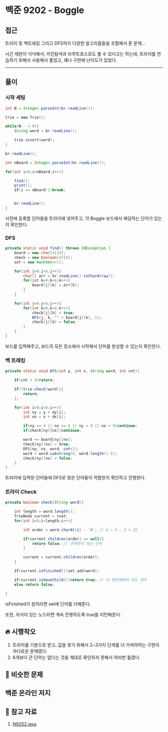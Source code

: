 # 백준 9202 - Boggle

## 접근

트라이 및 백트래킹 그리고 DFS까지 다양한 알고리즘들을 조합해서 푼 문제...

시간 제한이 넉넉해서, 이진탐색과 브루트포스로도 풀 수 있다고는 하는데, 트라이를 연습하기 위해서 사용해서 풀었고, 꽤나 구현에 난이도가 있었다.




---
## 풀이

### 시작 세팅

```java
int N = Integer.parseInt(br.readLine());

trie = new Trie();

while(N-- > 0){
    String word = br.readLine();

    trie.insert(word);
}

br.readLine();

int nBoard = Integer.parseInt(br.readLine());

for(int i=0;i<nBoard;i++){

    find();
    print();
    if(i == nBoard-1)break;


    br.readLine();
}
```

사전에 등록할 단어들을 트라이에 넣어주고, 각 Boggle 보드에서 해당하는 단어가 있는지 확인한다.

### DFS

```java
private static void find() throws IOException {
    board = new char[4][4];
    check = new boolean[4][4];
    set = new HashSet<>();

    for(int j=0;j<4;j++){
        char[] arr = br.readLine().toCharArray();
        for(int k=0;k<4;k++){
            board[j][k] = arr[k];
        }
    }

    for(int j=0;j<4;j++){
        for(int k=0;k<4;k++){
            check[j][k] = true;
            DFS(j, k, "" + board[j][k], 1);
            check[j][k] = false;
        }
    }
}
```

보드를 입력해주고, 보드의 모든 장소에서 시작해서 단어를 완성할 수 있는지 확인한다.


### 백 트래킹

```java
private static void DFS(int y, int x, String word, int cnt){

    if(cnt > 8)return;

    if(!trie.check(word)){
        return;
    };

    for(int i=0;i<8;i++){
        int ny = y + dy[i];
        int nx = x + dx[i];

        if(ny >= 4 || nx >= 4 || ny < 0 || nx < 0)continue;
        if(check[ny][nx])continue;

        word += board[ny][nx];
        check[ny][nx] = true;
        DFS(ny, nx, word, cnt+1);
        word = word.substring(0, word.length()-1);
        check[ny][nx] = false;
    }
}
```
트라이에 입력된 단어들에 DFS로 찾은 단어들이 적합한지 확인하고 진행한다.


### 트라이 Check

```java
private boolean check(String word){

    int length = word.length();
    TrieNode current = root;
    for(int i=0;i<length;i++){

        int order = word.charAt(i) - 'A'; // A = 0 , Z = 25

        if(current.children[order] == null){
            return false; // 존재하지 않는 단어
        }

        current = current.children[order];
    }

    if(current.isFinished())set.add(word);

    if(current.isHaveChild())return true; // 더 확인해봐야 하는 경우
    else return false;

}
```

isFinished가 참이라면 set에 단어를 더해준다.

또한, 자식이 있는 노드라면 계속 진행하도록 true를 리턴해준다. 

## 🔥 시행착오

1. 트라이를 기본으로 받고, 값을 찾기 위해서 2~3가지 단계를 더 거쳐야하는 구현이 까다로운 문제였다. 
2. 8개보다 큰 단어는 없다는 것을 제대로 확인하지 못해서 여러번 틀렸다.

## 🤭 비슷한 문제

백준 온라인 저지
- 


## 💌 참고 자료


1. [N9202.java](https://github.com/Rurril/Problem-Solving/blob/Test/Problem-Solving/PS/Trie/N9202.java)
